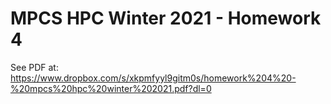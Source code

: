 # MPCS HPC Winter 2021 - Homework 4

See PDF at:
https://www.dropbox.com/s/xkpmfyyl9gitm0s/homework%204%20-%20mpcs%20hpc%20winter%202021.pdf?dl=0 
